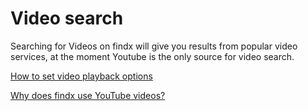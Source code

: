 # Video search

Searching for Videos on findx will give you results from popular video services, at the moment Youtube is the only source for video search.

[How to set video playback options](/features/video-playback)

[Why does findx use YouTube videos?](/faq/why-youtube) 



